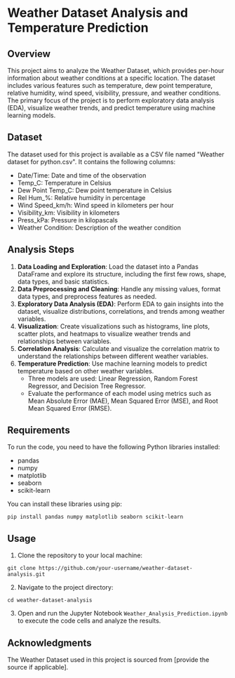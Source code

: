 # Weather Dataset Analysis and Temperature Prediction

## Overview

This project aims to analyze the Weather Dataset, which provides per-hour information about weather conditions at a specific location. The dataset includes various features such as temperature, dew point temperature, relative humidity, wind speed, visibility, pressure, and weather conditions. The primary focus of the project is to perform exploratory data analysis (EDA), visualize weather trends, and predict temperature using machine learning models.

## Dataset

The dataset used for this project is available as a CSV file named "Weather dataset for python.csv". It contains the following columns:

- Date/Time: Date and time of the observation
- Temp_C: Temperature in Celsius
- Dew Point Temp_C: Dew point temperature in Celsius
- Rel Hum_%: Relative humidity in percentage
- Wind Speed_km/h: Wind speed in kilometers per hour
- Visibility_km: Visibility in kilometers
- Press_kPa: Pressure in kilopascals
- Weather Condition: Description of the weather condition

## Analysis Steps

1. **Data Loading and Exploration**: Load the dataset into a Pandas DataFrame and explore its structure, including the first few rows, shape, data types, and basic statistics.
2. **Data Preprocessing and Cleaning**: Handle any missing values, format data types, and preprocess features as needed.
3. **Exploratory Data Analysis (EDA)**: Perform EDA to gain insights into the dataset, visualize distributions, correlations, and trends among weather variables.
4. **Visualization**: Create visualizations such as histograms, line plots, scatter plots, and heatmaps to visualize weather trends and relationships between variables.
5. **Correlation Analysis**: Calculate and visualize the correlation matrix to understand the relationships between different weather variables.
6. **Temperature Prediction**: Use machine learning models to predict temperature based on other weather variables.
   - Three models are used: Linear Regression, Random Forest Regressor, and Decision Tree Regressor.
   - Evaluate the performance of each model using metrics such as Mean Absolute Error (MAE), Mean Squared Error (MSE), and Root Mean Squared Error (RMSE).

## Requirements

To run the code, you need to have the following Python libraries installed:

- pandas
- numpy
- matplotlib
- seaborn
- scikit-learn

You can install these libraries using pip:

```
pip install pandas numpy matplotlib seaborn scikit-learn
```

## Usage

1. Clone the repository to your local machine:

```
git clone https://github.com/your-username/weather-dataset-analysis.git
```

2. Navigate to the project directory:

```
cd weather-dataset-analysis
```

3. Open and run the Jupyter Notebook `Weather_Analysis_Prediction.ipynb` to execute the code cells and analyze the results.

## Acknowledgments

The Weather Dataset used in this project is sourced from [provide the source if applicable].
